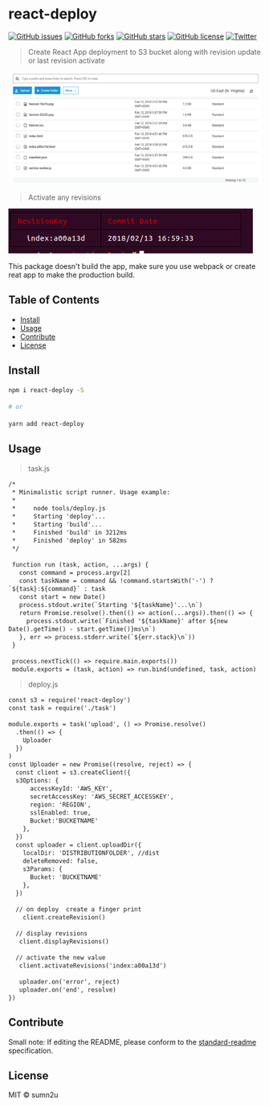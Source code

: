 # react-deploy

[![GitHub issues](https://img.shields.io/github/issues/sumn2u/react-deploy.svg)](https://github.com/sumn2u/react-deploy/issues) [![GitHub forks](https://img.shields.io/github/forks/sumn2u/react-deploy.svg)](https://github.com/sumn2u/react-deploy/network) [![GitHub stars](https://img.shields.io/github/stars/sumn2u/react-deploy.svg)](https://github.com/sumn2u/react-deploy/stargazers) [![GitHub license](https://img.shields.io/github/license/sumn2u/react-deploy.svg)](https://github.com/sumn2u/react-deploy/blob/master/LICENSE) [![Twitter](https://img.shields.io/twitter/url/https/github.com/sumn2u/react-deploy.svg?style=social)](https://twitter.com/intent/tweet?text=Wow:&url=https%3A%2F%2Fgithub.com%2Fsumn2u%2Freact-deploy)

> Create React App deployment to S3 bucket along with revision update or last revision activate

![upload revisions](img/display-revisions.png)

> Activate any revisions

![show revisions](img/showrevisions.png)


This package doesn't build the app, make sure you use webpack or create reat app to make the production build.

## Table of Contents

- [Install](#install)
- [Usage](#usage)
- [Contribute](#contribute)
- [License](#license)

## Install

```sh
npm i react-deploy -S

# or

yarn add react-deploy

```

## Usage
> task.js
```
/*
 * Minimalistic script runner. Usage example:
 *
 *     node tools/deploy.js
 *     Starting 'deploy'...
 *     Starting 'build'...
 *     Finished 'build' in 3212ms
 *     Finished 'deploy' in 582ms
 */

 function run (task, action, ...args) {
   const command = process.argv[2]
   const taskName = command && !command.startsWith('-') ? `${task}:${command}` : task
   const start = new Date()
   process.stdout.write(`Starting '${taskName}'...\n`)
   return Promise.resolve().then(() => action(...args)).then(() => {
     process.stdout.write(`Finished '${taskName}' after ${new Date().getTime() - start.getTime()}ms\n`)
   }, err => process.stderr.write(`${err.stack}\n`))
 }

 process.nextTick(() => require.main.exports())
 module.exports = (task, action) => run.bind(undefined, task, action)
```

> deploy.js
```
const s3 = require('react-deploy')
const task = require('./task')

module.exports = task('upload', () => Promise.resolve()
  .then(() => {
    Uploader
  })
)
const Uploader = new Promise((resolve, reject) => {
  const client = s3.createClient({
  s3Options: {
      accessKeyId: 'AWS_KEY',
      secretAccessKey: 'AWS_SECRET_ACCESSKEY',
      region: 'REGION',
      sslEnabled: true,
      Bucket:'BUCKETNAME'
    },
  })
  const uploader = client.uploadDir({
    localDir: 'DISTRIBUTIONFOLDER', //dist
    deleteRemoved: false,
    s3Params: {
      Bucket: 'BUCKETNAME'
    },
  })

  // on deploy  create a finger print
    client.createRevision()

  // display revisions
   client.displayRevisions()

  // activate the new value
   client.activateRevisions('index:a00a13d')

   uploader.on('error', reject)
   uploader.on('end', resolve)
})

```


## Contribute



Small note: If editing the README, please conform to the [standard-readme](https://github.com/RichardLitt/standard-readme) specification.

## License

MIT © sumn2u
